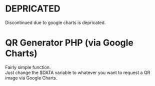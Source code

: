 # DEPRICATED
Discontinued due to google charts is depricated.

# QR Generator PHP (via Google Charts)
Fairly simple function.\
Just change the $DATA variable to whatever you want to request a QR image via Google Charts.

